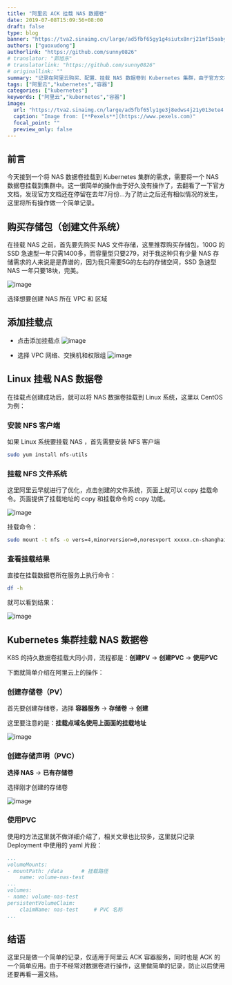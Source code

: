 ```yaml
---
title: "阿里云 ACK 挂载 NAS 数据卷"
date: 2019-07-08T15:09:56+08:00
draft: false
type: blog
banner: "https://tva2.sinaimg.cn/large/ad5fbf65gy1g4siutx8nrj21mf15oaby.jpg"
authors: ["guoxudong"]
authorlink: "https://github.com/sunny0826"
# translator: "郭旭东"
# translatorlink: "https://github.com/sunny0826"
# originallink: ""
summary: "记录在阿里云购买、配置、挂载 NAS 数据卷到 Kubernetes 集群，由于官方文档没有及时更新，可以看做是对官方文档的补充。"
tags: ["阿里云","kubernetes","容器"]
categories: ["kubernetes"]
keywords: ["阿里云","kubernetes","容器"]
image:
  url: "https://tva2.sinaimg.cn/large/ad5fbf65ly1ge3j8edws4j21y013ete4.jpg"
  caption: "Image from: [**Pexels**](https://www.pexels.com)"
  focal_point: ""
  preview_only: false
---
```

## 前言

今天接到一个将 NAS 数据卷挂载到 Kubernetes 集群的需求，需要将一个 NAS 数据卷挂载到集群中。这一很简单的操作由于好久没有操作了，去翻看了一下官方文档，发现官方文档还在停留在去年7月份...为了防止之后还有相似情况的发生，这里将所有操作做一个简单记录。

## 购买存储包（创建文件系统）

在挂载 NAS 之前，首先要先购买 NAS 文件存储，这里推荐购买存储包，100G 的 SSD 急速型一年只需1400多，而容量型只要279，对于我这种只有少量 NAS 存储需求的人来说是是靠谱的，因为我只需要5G的左右的存储空间，SSD 急速型 NAS 一年只要18块，完美。

![image](https://tva2.sinaimg.cn/large/ad5fbf65gy1g4sglwrx0gj22wa09gae4.jpg)

选择想要创建 NAS 所在 VPC 和 区域

## 添加挂载点

- 点击添加挂载点
![image](https://tva2.sinaimg.cn/large/ad5fbf65gy1g4sgp0dos2j22ky0iowkr.jpg)

- 选择 VPC 网络、交换机和权限组
![image](https://tva2.sinaimg.cn/large/ad5fbf65gy1g4sgpwqrgoj20xu0vowib.jpg)

## Linux 挂载 NAS 数据卷

在挂载点创建成功后，就可以将 NAS 数据卷挂载到 Linux 系统，这里以 CentOS 为例：

### 安装 NFS 客户端

如果 Linux 系统要挂载 NAS ，首先需要安装 NFS 客户端
```bash
sudo yum install nfs-utils
```

### 挂载 NFS 文件系统

这里阿里云早就进行了优化，点击创建的文件系统，页面上就可以 copy 挂载命令。页面提供了挂载地址的 copy 和挂载命令的 copy 功能。

![image](https://tva2.sinaimg.cn/large/ad5fbf65gy1g4sh2i33wnj22w40yyn55.jpg)

挂载命令：

```bash
sudo mount -t nfs -o vers=4,minorversion=0,noresvport xxxxx.cn-shanghai.nas.aliyuncs.com:/ /mnt
```

### 查看挂载结果

直接在挂载数据卷所在服务上执行命令：

```bash
df -h
```

就可以看到结果：

![image](https://tva2.sinaimg.cn/large/ad5fbf65gy1g4sh6xwyt8j20lj0850tq.jpg)

## Kubernetes 集群挂载 NAS 数据卷

K8S 的持久数据卷挂载大同小异，流程都是：__创建PV__ -> __创建PVC__ -> __使用PVC__

下面就简单介绍在阿里云上的操作：

### 创建存储卷（PV）

首先要创建存储卷，选择 __容器服务__ -> __存储卷__ -> __创建__

这里要注意的是：__挂载点域名使用上面面的挂载地址__

![image](https://tva2.sinaimg.cn/large/ad5fbf65gy1g4shuiiyyqj20hc0hp0tz.jpg)

### 创建存储声明（PVC）

__选择 NAS__ -> __已有存储卷__ 

选择刚才创建的存储卷

![image](https://tva2.sinaimg.cn/large/ad5fbf65gy1g4shv5vs1kj20hx0bvt9g.jpg)

### 使用PVC

使用的方法这里就不做详细介绍了，相关文章也比较多，这里就只记录 Deployment 中使用的 yaml 片段：

```yaml
...
volumeMounts:
- mountPath: /data      # 挂载路径
    name: volume-nas-test
...
volumes:
- name: volume-nas-test
persistentVolumeClaim:
    claimName: nas-test     # PVC 名称
...
```

## 结语

这里只是做一个简单的记录，仅适用于阿里云 ACK 容器服务，同时也是 ACK 的一个简单应用。由于不经常对数据卷进行操作，这里做简单的记录，防止以后使用还要再看一遍文档。
